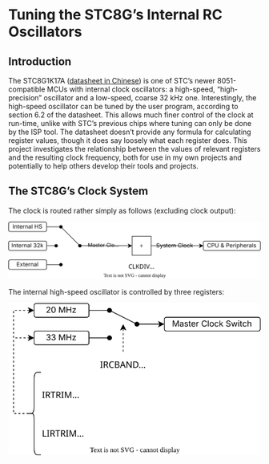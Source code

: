 # Tuning the STC8G’s Internal RC Oscillators

## Introduction

The STC8G1K17A ([datasheet in Chinese](http://www.stcmicro.com/datasheet/STC8G-en.pdf)) is one of STC’s newer 8051-compatible MCUs with internal clock oscillators: a high-speed, “high-precision” oscillator and a low-speed, coarse 32 kHz one. Interestingly, the high-speed oscillator can be tuned by the user program, according to section 6.2 of the datasheet. This allows much finer control of the clock at run-time, unlike with STC’s previous chips where tuning can only be done by the ISP tool. The datasheet doesn’t provide any formula for calculating register values, though it does say loosely what each register does. This project investigates the relationship between the values of relevant registers and the resulting clock frequency, both for use in my own projects and potentially to help others develop their tools and projects.

## The STC8G’s Clock System

The clock is routed rather simply as follows (excluding clock output):

![](images/stc8_clock_system.svg)

The internal high-speed oscillator is controlled by three registers:

![](images/stc8_hs_osc_control.svg)